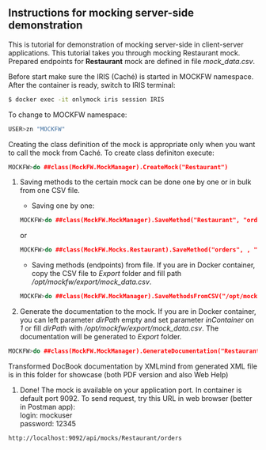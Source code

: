 ## Instructions for mocking server-side demonstration
This is tutorial for demonstration of mocking server-side in client-server applications. This tutorial takes you through mocking Restaurant mock. Prepared endpoints for **Restaurant** mock are defined in file *mock_data.csv*. 

Before start make sure the IRIS (Caché) is started in MOCKFW namespace. After the container is ready, switch to IRIS terminal:
```sh
$ docker exec -it onlymock iris session IRIS
```
To change to MOCKFW namespace:
```c++
USER>zn "MOCKFW"
```

Creating the class definition of the mock is appropriate only when you want to call the mock from Caché. To create class definiton execute:
```c++
MOCKFW>do ##class(MockFW.MockManager).CreateMock("Restaurant")
```


1) Saving methods to the certain mock can be done one by one or in bulk from one CSV file.
   * Saving one by one:
    ```c++
    MOCKFW>do ##class(MockFW.MockManager).SaveMethod("Restaurant", "orders", "", "{""Orders"":[{""id"":1},{""id"":2},{""id"":4},{""id"":5}]}", "GET", 200, 0, 1)
    ```
    or
    ```c++
    MOCKFW>do ##class(MockFW.Mocks.Restaurant).SaveMethod("orders", , "{""Orders"":[{""id"":1},{""id"":2},{""id"":4},{""id"":5}]}", "GET", 200)
    ```
   * Saving methods (endpoints) from file. If you are in Docker container, copy the CSV file to *Export* folder and fill path */opt/mockfw/export/mock_data.csv*.
    ```c++
    MOCKFW>do ##class(MockFW.MockManager).SaveMethodsFromCSV("/opt/mockfw/export/mock_data.csv")
    ```


2) Generate the documentation to the mock. If you are in Docker container, you can left parameter *dirPath* empty and set parameter *inContainer* on *1* or fill *dirPath* with */opt/mockfw/export/mock_data.csv*. The documentation will be generated to *Export* folder.
```c++
MOCKFW>do ##class(MockFW.MockManager).GenerateDocumentation("Restaurant", "", 1)
```
Transformed DocBook documentation by XMLmind from generated XML file is in this folder for showcase (both PDF version and also Web Help)

1) Done! The mock is available on your application port. In container is default port 9092. To send request, try this URL in web browser (better in Postman app):  
login: mockuser  
password: 12345  
```
http://localhost:9092/api/mocks/Restaurant/orders
```
